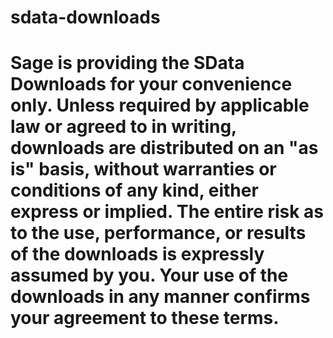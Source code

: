 # sdata-downloads
# Sage is providing the SData Downloads for your convenience only. Unless required by applicable law or agreed to in writing, downloads are distributed on an "as is" basis, without warranties or conditions of any kind, either express or implied. The entire risk as to the use, performance, or results of the downloads is expressly assumed by you. Your use of the downloads in any manner confirms your agreement to these terms.
